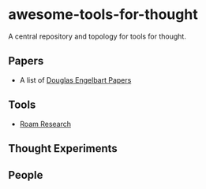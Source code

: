 # awesome-tools-for-thought
A central repository and topology for tools for thought.

## Papers
- A list of [Douglas Engelbart Papers](https://web.stanford.edu/dept/SUL/library/extra4/sloan/mousesite/EngelbartPapers/Contents.html)

## Tools
- [Roam Research](https://roamresearch.com/)

## Thought Experiments


## People
